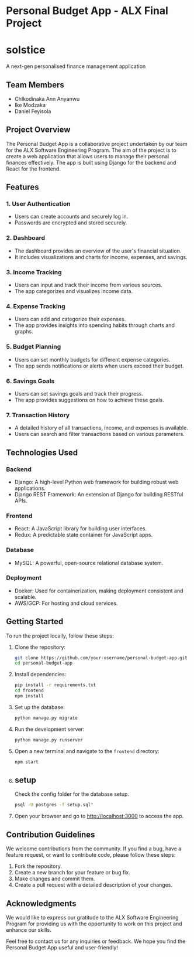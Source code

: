 # Personal Budget App - ALX Final Project
# solstice
A next-gen personalised finance management application 


## Team Members
- ChIkodinaka Ann Anyanwu
- Ike Modzaka
- Daniel Feyisola

## Project Overview

The Personal Budget App is a collaborative project undertaken by our team for the ALX Software Engineering Program. The aim of the project is to create a web application that allows users to manage their personal finances effectively. The app is built using Django for the backend and React for the frontend.

## Features

### 1. User Authentication
- Users can create accounts and securely log in.
- Passwords are encrypted and stored securely.

### 2. Dashboard
- The dashboard provides an overview of the user's financial situation.
- It includes visualizations and charts for income, expenses, and savings.

### 3. Income Tracking
- Users can input and track their income from various sources.
- The app categorizes and visualizes income data.

### 4. Expense Tracking
- Users can add and categorize their expenses.
- The app provides insights into spending habits through charts and graphs.

### 5. Budget Planning
- Users can set monthly budgets for different expense categories.
- The app sends notifications or alerts when users exceed their budget.

### 6. Savings Goals
- Users can set savings goals and track their progress.
- The app provides suggestions on how to achieve these goals.

### 7. Transaction History
- A detailed history of all transactions, income, and expenses is available.
- Users can search and filter transactions based on various parameters.

## Technologies Used

### Backend
- Django: A high-level Python web framework for building robust web applications.
- Django REST Framework: An extension of Django for building RESTful APIs.

### Frontend
- React: A JavaScript library for building user interfaces.
- Redux: A predictable state container for JavaScript apps.

### Database
- MySQL: A powerful, open-source relational database system.

### Deployment
- Docker: Used for containerization, making deployment consistent and scalable.
- AWS/GCP: For hosting and cloud services.

## Getting Started

To run the project locally, follow these steps:

1. Clone the repository:
   ```bash
   git clone https://github.com/your-username/personal-budget-app.git
   cd personal-budget-app
   ```

2. Install dependencies:
   ```bash
   pip install -r requirements.txt
   cd frontend
   npm install
   ```

3. Set up the database:
   ```bash
   python manage.py migrate
   ```

4. Run the development server:
   ```bash
   python manage.py runserver
   ```

5. Open a new terminal and navigate to the `frontend` directory:
   ```bash
   npm start
   ```

6.  ## setup
    Check the config folder for the database setup.
    ```bash 
    psql -U postgres -f setup.sql"
    ```
7. Open your browser and go to [http://localhost:3000](http://localhost:3000) to access the app.

## Contribution Guidelines

We welcome contributions from the community. If you find a bug, have a feature request, or want to contribute code, please follow these steps:

1. Fork the repository.
2. Create a new branch for your feature or bug fix.
3. Make changes and commit them.
4. Create a pull request with a detailed description of your changes.

## Acknowledgments

We would like to express our gratitude to the ALX Software Engineering Program for providing us with the opportunity to work on this project and enhance our skills.

Feel free to contact us for any inquiries or feedback. We hope you find the Personal Budget App useful and user-friendly!
